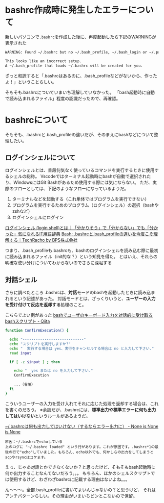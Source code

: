 # bashrc作成時に発生したエラーについて

新しいパソコンで`.bashrc`を作成した後に、再度起動したら下記のWARNINGが表示された

```bash
WARNING: Found ~/.bashrc but no ~/.bash_profile, ~/.bash_login or ~/.profile.

This looks like an incorrect setup.
A ~/.bash_profile that loads ~/.bashrc will be created for you.
```

ざっと和訳すると「.bashrcはあるのに、.bash_profileなどがないから、作ったよ！」ということらしい。

そもそも.bashrcについていまいち理解していなかった。
「bash起動時に自動で読み込まれるファイル」程度の認識だったので、再確認。

# bashrcについて

そもそも、.bashrcと.bash_profileの違いだが、そのまえにbashなどについて整理したい。

## ログインシェルについて

ログインシェルとは、普段何気なく使っているコマンドを実行するときに使用するシェルの総称。
Vscodeではターミナル起動時にbashが自動で選択されたり、WindowsにはGit Bashがあるため使用する際には気にならない。
ただ、実際のフローとしては、下記のようなフローになっているようだ。

1. ターミナルなどを起動する（これ単体ではプログラムを実行できない）
2. プログラムを実行するためのプログラム（ログインシェル）の選択（bashやzshなど）
3. ログインシェルにログイン

[ログインシェル (login shell)とは｜「分かりそう」で「分からない」でも「分かった」気になれるIT用語辞典](https://wa3.i-3-i.info/word11274.html)
[Bash: .bashrcと.bash_profileの違いを今度こそ理解する｜TechRacho by BPS株式会社](https://techracho.bpsinc.jp/hachi8833/2021_07_08/66396)

つまり、.bash_profileも.bashrcも、bashのログインシェルを読み込む際に最初に読み込まれるファイル（init的な？）という知見を得た。
とはいえ、それらの明確な使い分けについてわからないのでさらに深堀する

## 対話シェル

さらに調べたところ
.bashrcは、**対話**モードのbashを起動したときに読み込まれるという記述があった。
対話モードとは、ざっくりいうと、**ユーザーの入力を受け付けて反応を返却する**処理のこと。

こちらでよい例があった
[bashでユーザのキーボード入力を対話的に受け取るbashスクリプト - Qiita](https://qiita.com/na0AaooQ/items/f2759c9b2c49d2210265)


```bash
function ConfirmExecution() {

  echo "----------------------------"
  echo "スクリプトを実行しますか?"
  echo "  実行する場合は yes、実行をキャンセルする場合は no と入力して下さい."
  read input

  if [ -z $input ] ; then

    echo "  yes または no を入力して下さい."
    ConfirmExecution
    
    ...（省略）
  fi
}
```
こういうユーザーの入力を受け入れてそれに応じた処理を返却する場合は、これを書くのだろう。
※余談だが、.bashrcには、**標準出力や標準エラーに何も出力してはいけない**というルールがあるようだ。

[~/.bashrcは何も出力してはいけない（するならエラー出力に） - None is None is None](https://doloopwhile.hatenablog.com/entry/2014/11/04/124725)
```
原因：~/.bashrcでechoしている
上のログに "~/.bashrc loaded" という行があります。これが原因です。.bashrc*1の最後の行で"echo"していました。もちろん、echo以外でも、何かしらの出力をしてしまうとscpやrsyncはコケます。
```

えっ、じゃあ対話とかできなくないか？と思ったけど、そもそもbash起動時に何か出力することなんてないだろう。。。
もちろん、ほかのシェルスクリプトでは使用するけど、わざわざbashrcに記載する理由はないよね。。。

ん～～～。全部.bash_profileに書いてよいんじゃないの？と思うけど、
それはアンチパターンらしい。その理由がいまいちピンとこないので保留。
